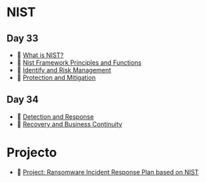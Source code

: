 # NIST 

## Day 33

- 📗 [What is NIST?](./what-is-nist.md)
- 📗 [Nist Framework Principles and Functions](./nist-framework.md)
- 📗 [Identify and Risk Management](./nist-identify-and-risk-manag.md)
- 📗 [Protection and Mitigation](./nist-protection-and-mitigation.md)

## Day 34

- 📗 [Detection and Response](./nist-detection-and-response.md)
- 📗 [Recovery and Business Continuity](./nist-recovery-and-business-continuity.md)

# Projecto

- 📗 [Project: Ransomware Incident Response Plan based on NIST](./project/README.md)